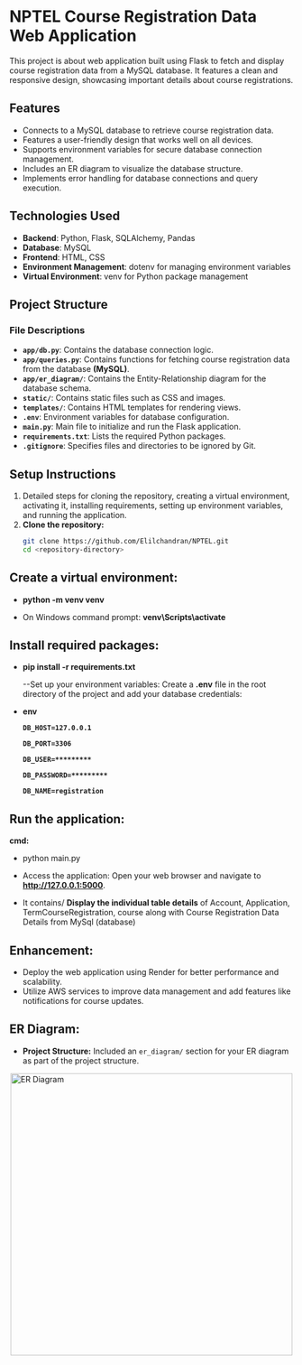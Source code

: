# NPTEL Course Registration Data Web Application

This project is about web application built using Flask to fetch and display course registration data from a MySQL database. It features a clean and responsive design, showcasing important details about course registrations.


## Features
- Connects to a MySQL database to retrieve course registration data.
- Features a user-friendly design that works well on all devices.
- Supports environment variables for secure database connection management.
- Includes an ER diagram to visualize the database structure.
- Implements error handling for database connections and query execution.


## Technologies Used
- **Backend**: Python, Flask, SQLAlchemy, Pandas
- **Database**: MySQL
- **Frontend**: HTML, CSS
- **Environment Management**: dotenv for managing environment variables
- **Virtual Environment**: venv for Python package management

## Project Structure

### File Descriptions

- **`app/db.py`**: Contains the database connection logic.
- **`app/queries.py`**: Contains functions for fetching course registration data from the database **(MySQL)**.
- **`app/er_diagram/`**: Contains the Entity-Relationship diagram for the database schema.
- **`static/`**: Contains static files such as CSS and images.
- **`templates/`**: Contains HTML templates for rendering views.
- **`.env`**: Environment variables for database configuration.
- **`main.py`**: Main file to initialize and run the Flask application.
- **`requirements.txt`**: Lists the required Python packages.
- **`.gitignore`**: Specifies files and directories to be ignored by Git.

## Setup Instructions
1. Detailed steps for cloning the repository, creating a virtual environment, activating it, installing requirements, setting up environment variables, and running the application.
2. **Clone the repository:**
   ```bash
   git clone https://github.com/Elilchandran/NPTEL.git
   cd <repository-directory>

## Create a virtual environment:
- **python -m venv venv**

- On Windows command prompt:
**venv\Scripts\activate**

## Install required packages:
- **pip install -r requirements.txt**

    --Set up your environment variables: Create a **.env** file in the root directory of the project and add your database credentials:

- **env**

  **`DB_HOST=127.0.0.1`**

  **`DB_PORT=3306`**

  **`DB_USER=*********`**

  **`DB_PASSWORD=*********`**
 
  **`DB_NAME=registration`**

## Run the application:

**cmd:**
- python main.py

- Access the application: Open your web browser and navigate to **http://127.0.0.1:5000**.
  
- It contains/ **Display the individual table details** of Account, Application, TermCourseRegistration, course along with Course Registration Data Details from MySql (database)


## Enhancement:
- Deploy the web application using Render for better performance and scalability.
- Utilize AWS services to improve data management and add features like notifications for course updates.

## ER Diagram:
- **Project Structure:** Included an `er_diagram/` section for your ER diagram as part of the project structure.


<img src="https://github.com/Elilchandran/NPTEL/blob/master/er_diagram/ER_diagram.png?raw=true" alt="ER Diagram" width="500" style="display: block; margin: auto;">
